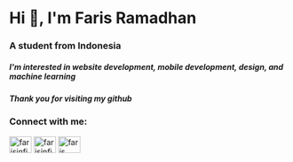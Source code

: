 <h1 align="left">Hi 👋, I'm Faris Ramadhan</h1>
<h3 align="left">A student from Indonesia</h3>

<h5 align="left">I'm interested in website development, mobile development, design, and machine learning</h3>

<h5 align="left">Thank you for visiting my github</h3>

<h3 align="left">Connect with me:</h3>
<p align="left">
<a href="https://twitter.com/farisinfinity" target="blank"><img align="center" src="https://raw.githubusercontent.com/rahuldkjain/github-profile-readme-generator/master/src/images/icons/Social/twitter.svg" alt="farisinfinity" height="30" width="40" /></a>
<a href="https://instagram.com/farisinfinity99" target="blank"><img align="center" src="https://raw.githubusercontent.com/rahuldkjain/github-profile-readme-generator/master/src/images/icons/Social/instagram.svg" alt="farisinfinity99" height="30" width="40" /></a>
<a href="https://www.youtube.com/c/faris infinity" target="blank"><img align="center" src="https://raw.githubusercontent.com/rahuldkjain/github-profile-readme-generator/master/src/images/icons/Social/youtube.svg" alt="faris infinity" height="30" width="40" /></a>
</p>

